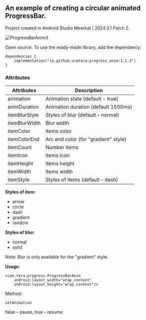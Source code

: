 ## An example of creating a circular animated ProgressBar.

Project created in Android Studio Meerkat | 2024.3.1 Patch 2.

![ProgressBarAnim3](https://github.com/user-attachments/assets/08eb2eb1-815f-4856-8e00-200150357c10)


Open source. To use the ready-made library, add the dependency:
```
dependencies {
    implementation("io.github.uratera:progress_anim:1.1.3")
}
```
### Attributes
Attributes	    |Description
----------------|--------------
animation	    |Animation state (default - true)
animDuration	|Animation duration (default 1500ms)
itemBlurStyle	|Styles of blur (default – normal)
itemBlurWidth	|Blur width
itemColor	    |Items color
itemColorEnd	|Arc end color (for "gradient" style)
itemCount	    |Number items
itemIcon	    |Items icon
itemHeight	    |Items height
itemWidth	    |Items width
itemStyle	    |Styles of items (default – dash)


**Styles of item:**
- arrow
- circle
- dash
- gradient
- random 

**Styles of blur:**
- normal
- solid

Note: Blur is only available for the "gradient" style.

**Usage:**
```
<com.tera.progress.ProgressBarAnim
    android:layout_width="wrap_content"
    android:layout_height="wrap_content"/>
```
Method:
```
setAnimation
```
false – pause, true – resume.

